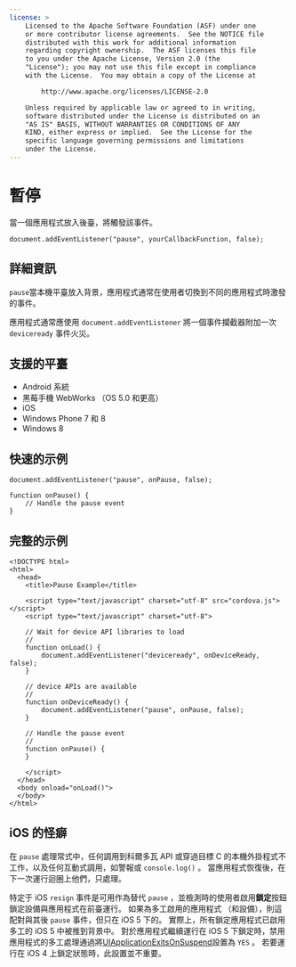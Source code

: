 ```yaml
---
license: >
    Licensed to the Apache Software Foundation (ASF) under one
    or more contributor license agreements.  See the NOTICE file
    distributed with this work for additional information
    regarding copyright ownership.  The ASF licenses this file
    to you under the Apache License, Version 2.0 (the
    "License"); you may not use this file except in compliance
    with the License.  You may obtain a copy of the License at

        http://www.apache.org/licenses/LICENSE-2.0

    Unless required by applicable law or agreed to in writing,
    software distributed under the License is distributed on an
    "AS IS" BASIS, WITHOUT WARRANTIES OR CONDITIONS OF ANY
    KIND, either express or implied.  See the License for the
    specific language governing permissions and limitations
    under the License.
---
```


# 暫停

當一個應用程式放入後臺，將觸發該事件。

    document.addEventListener("pause", yourCallbackFunction, false);
    

## 詳細資訊

`pause`當本機平臺放入背景，應用程式通常在使用者切換到不同的應用程式時激發的事件。

應用程式通常應使用 `document.addEventListener` 將一個事件攔截器附加一次 `deviceready` 事件火災。

## 支援的平臺

*   Android 系統
*   黑莓手機 WebWorks （OS 5.0 和更高）
*   iOS
*   Windows Phone 7 和 8
*   Windows 8

## 快速的示例

    document.addEventListener("pause", onPause, false);
    
    function onPause() {
        // Handle the pause event
    }
    

## 完整的示例

    <!DOCTYPE html>
    <html>
      <head>
        <title>Pause Example</title>
    
        <script type="text/javascript" charset="utf-8" src="cordova.js"></script>
        <script type="text/javascript" charset="utf-8">
    
        // Wait for device API libraries to load
        //
        function onLoad() {
            document.addEventListener("deviceready", onDeviceReady, false);
        }
    
        // device APIs are available
        //
        function onDeviceReady() {
            document.addEventListener("pause", onPause, false);
        }
    
        // Handle the pause event
        //
        function onPause() {
        }
    
        </script>
      </head>
      <body onload="onLoad()">
      </body>
    </html>
    

## iOS 的怪癖

在 `pause` 處理常式中，任何調用到科爾多瓦 API 或穿過目標 C 的本機外掛程式不工作，以及任何互動式調用，如警報或 `console.log()` 。 當應用程式恢復後，在下一次運行迴圈上他們，只處理。

特定于 iOS `resign` 事件是可用作為替代 `pause` ，並檢測時的使用者啟用**鎖定**按鈕鎖定設備與應用程式在前臺運行。 如果為多工啟用的應用程式 （和設備），則這配對與其後 `pause` 事件，但只在 iOS 5 下的。 實際上，所有鎖定應用程式已啟用多工的 iOS 5 中被推到背景中。 對於應用程式繼續運行在 iOS 5 下鎖定時，禁用應用程式的多工處理通過將[UIApplicationExitsOnSuspend][1]設置為 `YES` 。 若要運行在 iOS 4 上鎖定狀態時，此設置並不重要。

 [1]: http://developer.apple.com/library/ios/#documentation/general/Reference/InfoPlistKeyReference/Articles/iPhoneOSKeys.html